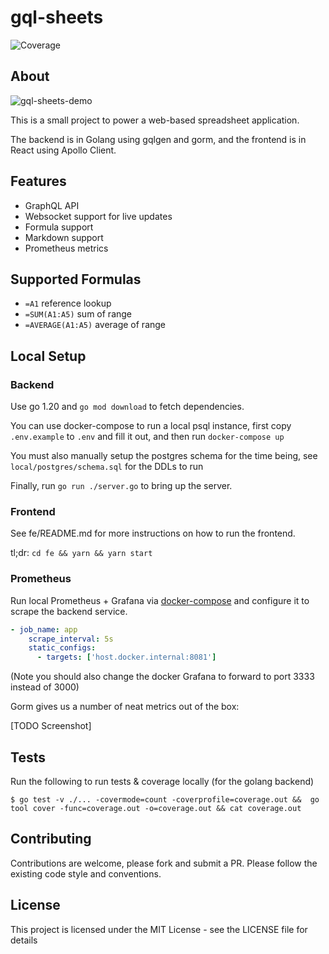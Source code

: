# gql-sheets
![Coverage](https://img.shields.io/badge/Coverage-62.6%25-yellow)


## About

![gql-sheets-demo](https://github.com/vijaykramesh/gql-sheets/assets/556288/4b634eb1-ae53-4eb7-b9d2-06b91251a1b8)

This is a small project to power a web-based spreadsheet application.

The backend is in Golang using gqlgen and gorm, and the frontend is in React using Apollo Client.

## Features
- GraphQL API
- Websocket support for live updates
- Formula support
- Markdown support
- Prometheus metrics

## Supported Formulas
- `=A1` reference lookup
- `=SUM(A1:A5)` sum of range
- `=AVERAGE(A1:A5)` average of range

## Local Setup

### Backend
Use go 1.20 and `go mod download` to fetch dependencies.

You can use docker-compose to run a local psql instance, first copy `.env.example` to `.env` and fill it out, and then run `docker-compose up`

You must also manually setup the postgres schema for the time being, see `local/postgres/schema.sql` for the DDLs to run

Finally, run `go run ./server.go` to bring up the server.

### Frontend
See fe/README.md for more instructions on how to run the frontend.

tl;dr: `cd fe && yarn && yarn start`

### Prometheus
Run local Prometheus + Grafana via [docker-compose](https://github.com/ninadingole/docker-compose-stacks/tree/master/prometheus-grafana) and configure it to scrape the backend service.

```yaml
- job_name: app
    scrape_interval: 5s
    static_configs:
      - targets: ['host.docker.internal:8081']
```
(Note you should also change the docker Grafana to forward to port 3333 instead of 3000)

Gorm gives us a number of neat metrics out of the box:

[TODO Screenshot]

## Tests
Run the following to run tests & coverage locally (for the golang backend)

```shell
$ go test -v ./... -covermode=count -coverprofile=coverage.out &&  go tool cover -func=coverage.out -o=coverage.out && cat coverage.out
```

## Contributing
Contributions are welcome, please fork and submit a PR.  Please follow the existing code style and conventions.

## License
This project is licensed under the MIT License - see the LICENSE file for details
